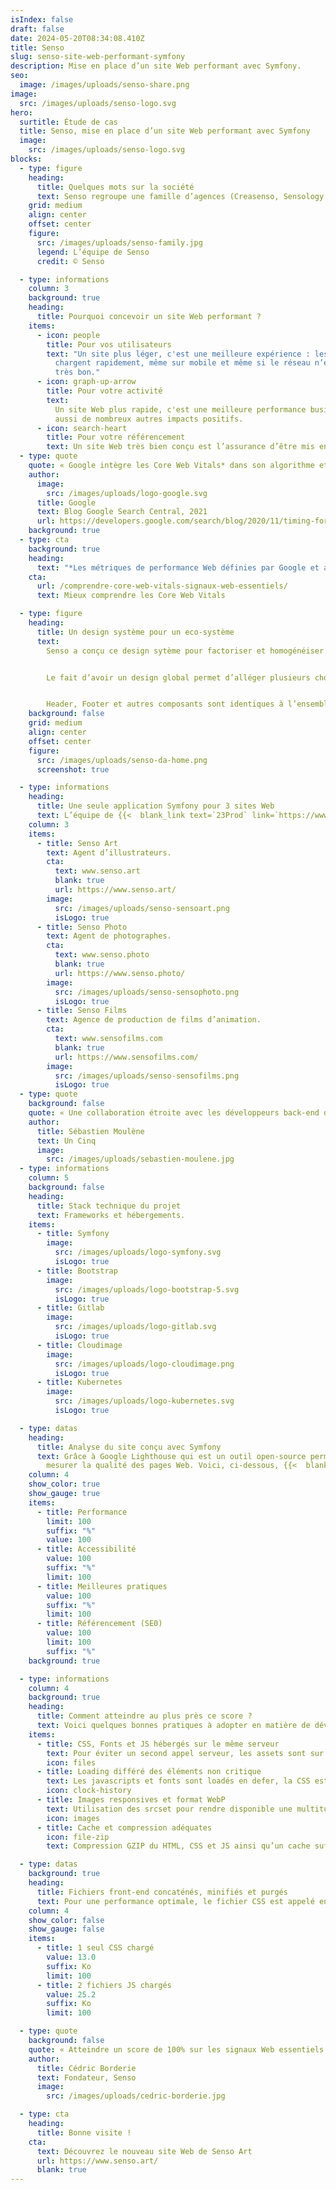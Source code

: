 ```yaml
---
isIndex: false
draft: false
date: 2024-05-20T08:34:08.410Z
title: Senso
slug: senso-site-web-performant-symfony
description: Mise en place d’un site Web performant avec Symfony.
seo:
  image: /images/uploads/senso-share.png
image:
  src: /images/uploads/senso-logo.svg
hero:
  surtitle: Étude de cas
  title: Senso, mise en place d’un site Web performant avec Symfony
  image:
    src: /images/uploads/senso-logo.svg
blocks:
  - type: figure
    heading:
      title: Quelques mots sur la société
      text: Senso regroupe une famille d’agences (Creasenso, Sensology, Senso Art…) spécialisées en gestion de talents issue de l’art visuel ou bien du digital, les mettant en relation avec des marques et des agences.
    grid: medium
    align: center
    offset: center
    figure:
      src: /images/uploads/senso-family.jpg
      legend: L’équipe de Senso
      credit: © Senso

  - type: informations
    column: 3
    background: true
    heading:
      title: Pourquoi concevoir un site Web performant ?
    items:
      - icon: people
        title: Pour vos utilisateurs
        text: "Un site plus léger, c'est une meilleure expérience : les pages se
          chargent rapidement, même sur mobile et même si le réseau n’est pas
          très bon."
      - icon: graph-up-arrow
        title: Pour votre activité
        text:
          Un site Web plus rapide, c'est une meilleure performance business. Cela a
          aussi de nombreux autres impacts positifs.
      - icon: search-heart
        title: Pour votre référencement
        text: Un site Web très bien conçu est l’assurance d’être mis en avant par Google.
  - type: quote
    quote: « Google intègre les Core Web Vitals* dans son algorithme et décide de mettre plus facilement en avant une page qui possède une expérience utilisateur conviviale »
    author:
      image:
        src: /images/uploads/logo-google.svg
      title: Google
      text: Blog Google Search Central, 2021
      url: https://developers.google.com/search/blog/2020/11/timing-for-page-experience?hl=fr
    background: true
  - type: cta
    background: true
    heading:
      text: "*Les métriques de performance Web définies par Google et annoncées pour la première fois en mai 2020."
    cta:
      url: /comprendre-core-web-vitals-signaux-web-essentiels/
      text: Mieux comprendre les Core Web Vitals

  - type: figure
    heading:
      title: Un design système pour un eco-système
      text:
        Senso a conçu ce design sytème pour factoriser et homogénéiser son identité.


        Le fait d’avoir un design global permet d’alléger plusieurs choses comme le temps de développement, les risques de bugs, le poids des assets (CSS, JS…). Par contre cela augmente le temps de conception UX/UI.


        Header, Footer et autres composants sont identiques à l’ensemble des sites Web de l’éco-système.
    background: false
    grid: medium
    align: center
    offset: center
    figure:
      src: /images/uploads/senso-da-home.png
      screenshot: true

  - type: informations
    heading:
      title: Une seule application Symfony pour 3 sites Web
      text: L’équipe de {{<  blank_link text=`23Prod` link=`https://www.23prod.com/` >}} a développé un back-end avec le framework PHP {{<  blank_link text=`Symfony` link=`https://symfony.com/` >}}, le contenu est lui appelé via une API qui en fonction de l’environnement envoie les données adéquates. À l’avenir d’autres sites Web peuvent voir le jour en ayant juste à ajouter des environnements.
    column: 3
    items:
      - title: Senso Art
        text: Agent d’illustrateurs.
        cta:
          text: www.senso.art
          blank: true
          url: https://www.senso.art/
        image:
          src: /images/uploads/senso-sensoart.png
          isLogo: true
      - title: Senso Photo
        text: Agent de photographes.
        cta:
          text: www.senso.photo
          blank: true
          url: https://www.senso.photo/
        image:
          src: /images/uploads/senso-sensophoto.png
          isLogo: true
      - title: Senso Films
        text: Agence de production de films d’animation.
        cta:
          text: www.sensofilms.com
          blank: true
          url: https://www.sensofilms.com/
        image:
          src: /images/uploads/senso-sensofilms.png
          isLogo: true
  - type: quote
    background: false
    quote: « Une collaboration étroite avec les développeurs back-end de 23Prod pour permettre d’atteindre le plus haut score des signaux Web essentiels »
    author:
      title: Sébastien Moulène
      text: Un Cinq
      image:
        src: /images/uploads/sebastien-moulene.jpg
  - type: informations
    column: 5
    background: false
    heading:
      title: Stack technique du projet
      text: Frameworks et hébergements.
    items:
      - title: Symfony
        image:
          src: /images/uploads/logo-symfony.svg
          isLogo: true
      - title: Bootstrap
        image:
          src: /images/uploads/logo-bootstrap-5.svg
          isLogo: true
      - title: Gitlab
        image:
          src: /images/uploads/logo-gitlab.svg
          isLogo: true
      - title: Cloudimage
        image:
          src: /images/uploads/logo-cloudimage.png
          isLogo: true
      - title: Kubernetes
        image:
          src: /images/uploads/logo-kubernetes.svg
          isLogo: true

  - type: datas
    heading:
      title: Analyse du site conçu avec Symfony
      text: Grâce à Google Lighthouse qui est un outil open-source permettant de
        mesurer la qualité des pages Web. Voici, ci-dessous, {{<  blank_link text=`le résultat sur Google PageSpeed` link=`https://pagespeed.web.dev/analysis/https-www-senso-art-fr/t2nnvfep4k?form_factor=mobile` >}} du test des Core Web Vitals de la page d’accueil sur mobile.
    column: 4
    show_color: true
    show_gauge: true
    items:
      - title: Performance
        limit: 100
        suffix: "%"
        value: 100
      - title: Accessibilité
        value: 100
        suffix: "%"
        limit: 100
      - title: Meilleures pratiques
        value: 100
        suffix: "%"
        limit: 100
      - title: Référencement (SE0)
        value: 100
        limit: 100
        suffix: "%"
    background: true

  - type: informations
    column: 4
    background: true
    heading:
      title: Comment atteindre au plus près ce score ?
      text: Voici quelques bonnes pratiques à adopter en matière de développement front et back pour permettre un affiche le plus rapide.
    items:
      - title: CSS, Fonts et JS hébergés sur le même serveur
        text: Pour éviter un second appel serveur, les assets sont sur le même serveur que le site.
        icon: files
      - title: Loading différé des éléments non critique
        text: Les javascripts et fonts sont loadés en defer, la CSS est elle loadée en premier.
        icon: clock-history
      - title: Images responsives et format WebP
        text: Utilisation des srcset pour rendre disponible une multitude de format d’image.
        icon: images
      - title: Cache et compression adéquates
        icon: file-zip
        text: Compression GZIP du HTML, CSS et JS ainsi qu’un cache suffisament long des assets.

  - type: datas
    background: true
    heading:
      title: Fichiers front-end concaténés, minifiés et purgés
      text: Pour une performance optimale, le fichier CSS est appelé en priorité haute alors que les fichiers javascript sont eux en defer.
    column: 4
    show_color: false
    show_gauge: false
    items:
      - title: 1 seul CSS chargé
        value: 13.0
        suffix: Ko
        limit: 100
      - title: 2 fichiers JS chargés
        value: 25.2
        suffix: Ko
        limit: 100

  - type: quote
    background: false
    quote: « Atteindre un score de 100% sur les signaux Web essentiels nous semblait un défi difficile à atteindre étant donnée notre activité basée sur l’image et la vidéo. Pourtant Un Cinq et 23Prod sont parvenus à proposer une expérience riche et fluide tout en optimisant la sobriété des ressources. Bravo ! »
    author:
      title: Cédric Borderie
      text: Fondateur, Senso
      image:
        src: /images/uploads/cedric-borderie.jpg

  - type: cta
    heading:
      title: Bonne visite !
    cta:
      text: Découvrez le nouveau site Web de Senso Art
      url: https://www.senso.art/
      blank: true
---
```

